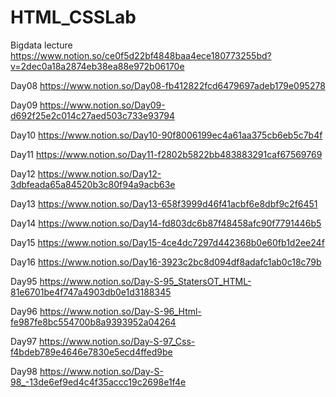 # HTML_CSSLab 
Bigdata lecture https://www.notion.so/ce0f5d22bf4848baa4ece180773255bd?v=2dec0a18a2874eb38ea88e972b06170e

Day08 https://www.notion.so/Day08-fb412822fcd6479697adeb179e095278

Day09 https://www.notion.so/Day09-d692f25e2c014c27aed503c733e93794

Day10 https://www.notion.so/Day10-90f8006199ec4a61aa375cb6eb5c7b4f

Day11 https://www.notion.so/Day11-f2802b5822bb483883291caf67569769

Day12 https://www.notion.so/Day12-3dbfeada65a84520b3c80f94a9acb63e

Day13 https://www.notion.so/Day13-658f3999d46f41acbf6e8dbf9c2f6451

Day14 https://www.notion.so/Day14-fd803dc6b87f48458afc90f7791446b5

Day15 https://www.notion.so/Day15-4ce4dc7297d442368b0e60fb1d2ee24f

Day16 https://www.notion.so/Day16-3923c2bc8d094df8adafc1ab0c18c79b

Day95 https://www.notion.so/Day-S-95_StatersOT_HTML-81e6701be4f747a4903db0e1d3188345

Day96 https://www.notion.so/Day-S-96_Html-fe987fe8bc554700b8a9393952a04264

Day97 https://www.notion.so/Day-S-97_Css-f4bdeb789e4646e7830e5ecd4ffed9be

Day98 https://www.notion.so/Day-S-98_-13de6ef9ed4c4f35accc19c2698e1f4e
